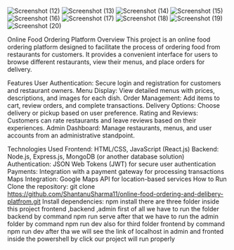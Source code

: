 ![Screenshot (12)](https://github.com/ShantanuSharma11/online-food-ordering-and-delibery-platfrom/assets/97371684/845039c7-c447-4547-a175-d85c0247422a)
![Screenshot (13)](https://github.com/ShantanuSharma11/online-food-ordering-and-delibery-platfrom/assets/97371684/6d0d10cf-6778-445d-b84c-1b0b3f150fce)
![Screenshot (14)](https://github.com/ShantanuSharma11/online-food-ordering-and-delibery-platfrom/assets/97371684/bce28486-73fa-45ea-a6c0-bcc728cd2c6e)
![Screenshot (15)](https://github.com/ShantanuSharma11/online-food-ordering-and-delibery-platfrom/assets/97371684/714132ea-f6f0-496a-9b1d-fee580621f6b)
![Screenshot (16)](https://github.com/ShantanuSharma11/online-food-ordering-and-delibery-platfrom/assets/97371684/7da9be82-28ee-4506-9829-3f9f731a3fef)
![Screenshot (17)](https://github.com/ShantanuSharma11/online-food-ordering-and-delibery-platfrom/assets/97371684/06e701a2-9d8f-4f68-a573-59a39bb67a6d)
![Screenshot (18)](https://github.com/ShantanuSharma11/online-food-ordering-and-delibery-platfrom/assets/97371684/fc388f67-33a4-4802-ad9b-2aa86463d637)
![Screenshot (19)](https://github.com/ShantanuSharma11/online-food-ordering-and-delibery-platfrom/assets/97371684/4b76ff9b-208b-45f3-a441-5eb069ad32d2)
![Screenshot (20)](https://github.com/ShantanuSharma11/online-food-ordering-and-delibery-platfrom/assets/97371684/147f0925-cc34-4dec-bbeb-df33717b26a7)

Online Food Ordering Platform
Overview
This project is an online food ordering platform designed to facilitate the process of ordering food from restaurants for customers. It provides a convenient interface for users to browse different restaurants, view their menus, and place orders for delivery.

Features
User Authentication: Secure login and registration for customers and restaurant owners.
Menu Display: View detailed menus with prices, descriptions, and images for each dish.
Order Management: Add items to cart, review orders, and complete transactions.
Delivery Options: Choose delivery or pickup based on user preference.
Rating and Reviews: Customers can rate restaurants and leave reviews based on their experiences.
Admin Dashboard: Manage restaurants, menus, and user accounts from an administrative standpoint.

Technologies Used
Frontend: HTML/CSS, JavaScript (React.js)
Backend: Node.js, Express.js, MongoDB (or another database solution)
Authentication: JSON Web Tokens (JWT) for secure user authentication
Payments: Integration with a payment gateway for processing transactions
Maps Integration: Google Maps API for location-based services
How to Run
Clone the repository: git clone https://github.com/ShantanuSharma11/online-food-ordering-and-delibery-platfrom.git
Install dependencies: npm install
there are three folder inside this project  frontend ,backend ,admin 
first of all we have to run the folder backend by command npm run serve 
after that we have to run the admin folder by command npm run dev
also for third folder frontend by command npm run dev 
after tha we will see the link  of localhost in admin and fronted inside the powershell
by click our project will run properly 









